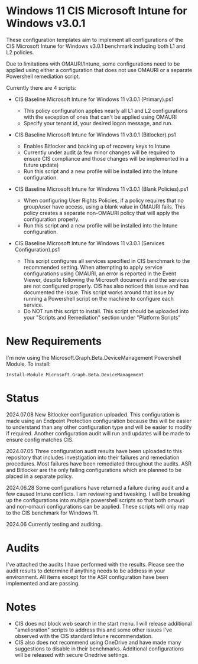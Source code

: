 # Windows 11 CIS Microsoft Intune for Windows v3.0.1
These configuration templates aim to implement all configurations of the CIS Microsoft Intune for Windows v3.0.1 benchmark including both L1 and L2 policies.

Due to limitations with OMAURI/Intune, some configurations need to be applied using either a configuration that does not use OMAURI or a separate Powershell remediation script.

Currently there are 4 scripts:
- CIS Baseline Microsoft Intune for Windows 11 v3.0.1 (Primary).ps1
  - This policy configuration applies nearly all L1 and L2 configurations with the exception of ones that can't be applied using OMAURI
  - Specify your tenant id, your desired logon message, and run.

- CIS Baseline Microsoft Intune for Windows 11 v3.0.1 (Bitlocker).ps1
  - Enables Bitlocker and backing up of recovery keys to Intune
  - Currently under audit (a few minor changes will be required to ensure CIS compliance and those changes will be implemented in a future update)
  - Run this script and a new profile will be installed into the Intune configuration.

- CIS Baseline Microsoft Intune for Windows 11 v3.0.1 (Blank Policies).ps1
  - When configuring User Rights Policies, if a policy requires that no group/user have access, using a blank value in OMAURI fails. This policy creates a separate non-OMAURI policy that will apply the configuration properly.
  - Run this script and a new profile will be installed into the Intune configuration.

- CIS Baseline Microsoft Intune for Windows 11 v3.0.1 (Services Configuration).ps1
  - This script configures all services specified in CIS benchmark to the recommended setting. When attempting to apply service configurations using OMAURI, an error is reported in the Event Viewer, despite following the Microsoft documents and the services are not configured properly. CIS has also noticed this issue and has documented the issue. This script works around that issue by running a Powershell script on the machine to configure each service.
  - Do NOT run this script to install. This script should be uploaded into your "Scripts and Remediation" section under "Platform Scripts"

# New Requirements
I'm now using the Microsoft.Graph.Beta.DeviceManagement Powershell Module. To install:

`Install-Module Microsoft.Graph.Beta.DeviceManagement`


# Status
2024.07.08 New Bitlocker configuration uploaded. This configuration is made using an Endpoint Protection configuration because this will be easier to understand than any other configuration type and will be easier to modify if required.  Another configuration audit will run and updates will be made to ensure config matches CIS.

2024.07.05 Three configuration audit results have been uploaded to this repository that includes investigation into their failures and remediation procedures. Most failures have been remediated throughout the audits. ASR and Bitlocker are the only failing configurations which are planned to be placed in a separate policy.

2024.06.28 Some configurations have returned a failure during audit and a few caused Intune conflicts. I am reviewing and tweaking. I will be breaking up the configurations into multiple powershell scripts so that both omauri and non-omauri configurations can be applied. These scripts will only map to the CIS benchmark for Windows 11.

2024.06 Currently testing and auditing.

# Audits
I've attached the audits I have performed with the results. Please see the audit results to determine if anything needs to be address in your environment. All items except for the ASR configuration have been implemented and are passing.

# Notes
- CIS does not block web search in the start menu. I will release additional "amelioration" scripts to address this and some other issues I've observed with the CIS standard Intune recommendation.
- CIS also does not recommend using OneDrive and have made many suggestions to disable in their benchmarks. Additional configurations will be released with secure Onedrive settings.

